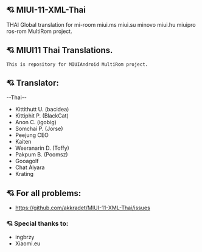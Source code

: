 ## :cupid: MIUI-11-XML-Thai
THAI Global translation for mi-room miui.ms miui.su minovo miui.hu miuipro ros-rom MultiRom project.
## :cupid: MIUI11 Thai Translations.
    This is repository for MIUIAndroid MultiRom project.
## :cupid: Translator:
--Thai--
- Kittithutt U. (bacidea)
- Kittiphit P. (BlackCat)
- Anon C. (igobig)
- Somchai P. (Jorse)
- Peejung CEO
- Kaiten
- Weeranarin D. (Toffy)
- Pakpum B. (Poomsz)
- Gooagolf
- Chat Aiyara
- Krating
## :cupid: For all problems:
- https://github.com/akkradet/MIUI-11-XML-Thai/issues

### :cupid: Special thanks to:
- ingbrzy
- Xiaomi.eu
